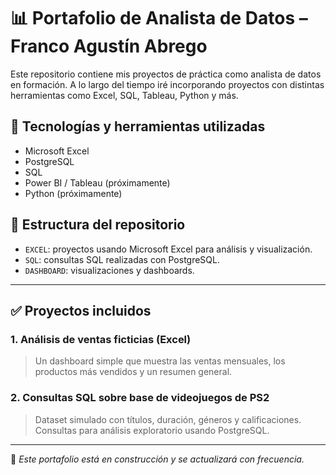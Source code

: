 # 📊 Portafolio de Analista de Datos – Franco Agustín Abrego

Este repositorio contiene mis proyectos de práctica como analista de datos en formación. A lo largo del tiempo iré incorporando proyectos con distintas herramientas como Excel, SQL, Tableau, Python y más.

## 🔧 Tecnologías y herramientas utilizadas

- Microsoft Excel
- PostgreSQL
- SQL
- Power BI / Tableau (próximamente)
- Python (próximamente)

## 📁 Estructura del repositorio

- `EXCEL`: proyectos usando Microsoft Excel para análisis y visualización.
- `SQL`: consultas SQL realizadas con PostgreSQL.
- `DASHBOARD`: visualizaciones y dashboards.

---

## ✅ Proyectos incluidos

### 1. Análisis de ventas ficticias (Excel)
> Un dashboard simple que muestra las ventas mensuales, los productos más vendidos y un resumen general.

### 2. Consultas SQL sobre base de videojuegos de PS2
> Dataset simulado con títulos, duración, géneros y calificaciones. Consultas para análisis exploratorio usando PostgreSQL.

---

📌 *Este portafolio está en construcción y se actualizará con frecuencia.*
